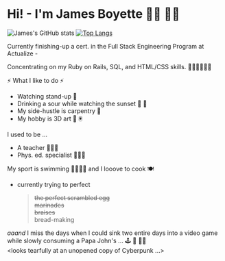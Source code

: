 # Hi!  - I'm James Boyette 👋🏻 👋🏻 

![James's GitHub stats](https://github-readme-stats.vercel.app/api?username=sou7hernsaint&theme=gruvbox&show_icons=true&bg_color=30,edf09e,031321&title_color=fad60c&text_color=fff&icon_color=faee0c)
[![Top Langs](https://github-readme-stats.vercel.app/api/top-langs/?username=sou7hernsaint&theme=gruvbox&layout=compact)](https://github.com/anuraghazra/github-readme-stats&langs_count=5)

Currently finishing-up a cert. in the Full Stack Engineering Program at Actualize - 

Concentrating on my Ruby on Rails, SQL, and HTML/CSS skills. 🦸🏻‍♂️👨🏻‍💻 
 
⚡ What I like to do ⚡

- Watching stand-up 🤡
- Drinking a sour while watching the sunset 🍺 🌇
- My side-hustle is carpentry 🔨 
- My hobby is 3D art 🤖 🖲️

I used to be  ...
- A teacher 👨🏻‍🏫 
- Phys. ed. specialist 🤾🏻‍♂️

My sport is swimming 🏊🏻‍♂️💦 and I looove to cook 🍽 
- currently trying to perfect

  > ~~the perfect scrambled egg~~  
  > ~~marinades~~  
  > ~~braises~~  
  > bread-making  

_aaand_ I miss the days when I could sink two entire days into a video game while slowly consuming a Papa John's ... 🕹️ 🍕 🧟‍♂️  
<looks tearfully at an unopened copy of Cyberpunk ...>


